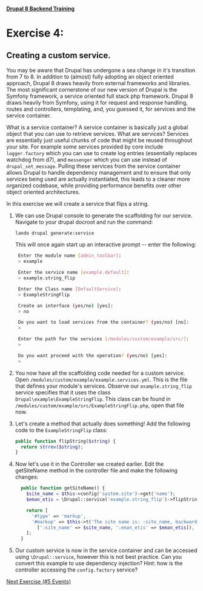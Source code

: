 #### [Drupal 8 Backend Training](README.md)

# Exercise 4:

## Creating a custom service.

You may be aware that Drupal has undergone a sea change in it's transition from 7 to 8. In addition to (almost) fully adopting an object oriented approach, Drupal 8 draws heavily from external frameworks and libraries. The most significant cornerstone of our new version of Drupal is the Symfony framework, a service oriented full stack php framework. Drupal 8 draws heavily from Symfony, using it for request and response handling, routes and controllers, templating, and, you guessed it, for services and the service container.

What is a service container? A service container is basically just a global object that you can use to retrieve services. What are services? Services are essentially just useful chunks of code that might be reused throughout your site. For example some services provided by core include `logger.factory` which you can use to create log entries (essentially replaces watchdog from d7), and `messenger` which you can use instead of `drupal_set_message`. Pulling these services from the service container allows Drupal to handle dependency management and to ensure that only services being used are actually instantiated, this leads to a cleaner more organized codebase, while providing performance benefits over other object oriented architectures.

In this exercise we will create a service that flips a string.

1. We can use Drupal console to generate the scaffolding for our service. Navigate to your drupal docroot and run the command:

    ```bash
    lando drupal generate:service
    ```

    This will once again start up an interactive prompt -- enter the following:

    ```bash
     Enter the module name [admin_toolbar]:
     > example

     Enter the service name [example.default]:
     > example.string_flip

     Enter the Class name [DefaultService]:
     > ExampleStringFlip

     Create an interface (yes/no) [yes]:
     > no

     Do you want to load services from the container? (yes/no) [no]:
     >

     Enter the path for the services [/modules/custom/example/src/]:
     >

     Do you want proceed with the operation? (yes/no) [yes]:
     >
     ```

2. You now have all the scaffolding code needed for a custom service. Open `/modules/custom/example/example.services.yml`. This is the file that defines your module's services. Observe our `example.string_flip` service specifies that it uses the class `Drupal\example\ExampleStringFlip`. This class can be found in `/modules/custom/example/src/ExampleStringFlip.php`, open that file now.

3. Let's create a method that actually does something! Add the following code to the `ExampleStringFlip` class:

    ```php
    public function flipString($string) {
      return strrev($string);
    }
    ```

4. Now let's use it in the Controller we created earlier. Edit the getSiteName method in the controller file and make the following changes:

    ```php
      public function getSiteName() {
        $site_name = $this->config('system.site')->get('name');
        $eman_etis = \Drupal::service('example.string_flip')->flipString($site_name);

        return [
          '#type' => 'markup',
          '#markup' => $this->t('The site name is: :site_name, backwards that\'s: :eman_etis', 
            [':site_name' => $site_name, ':eman_etis' => $eman_etis]),
        ];
      }

    ```

5. Our custom service is now in the service container and can be accessed using `\Drupal::service`, however this is not best practice. Can you convert this example to use dependency injection? Hint: how is the controller accessing the `config.factory` service?

[Next Exercise (#5 Events)](exercise_05-events.md)
